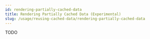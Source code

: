 ```yaml
---
id: rendering-partially-cached-data
title: Rendering Partially Cached Data (Experimental)
slug: /usage/reusing-cached-data/rendering-partially-cached-data
---
```

TODO
